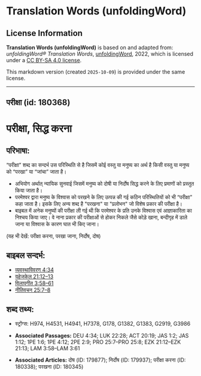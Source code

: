 # Translation Words (unfoldingWord)

## License Information

**Translation Words (unfoldingWord)** is based on and adapted from: _unfoldingWord® Translation Words_, [unfoldingWord](https://unfoldingword.org/utw), 2022, which is licensed under a [CC BY-SA 4.0 license](https://creativecommons.org/licenses/by-sa/4.0/legalcode.en).

This markdown version (created `2025-10-09`) is provided under the same license.



--------------------------------

## परीक्षा (id: 180368)

परीक्षा, सिद्ध करना
===================

परिभाषा:
--------

“परीक्षा” शब्द का सन्दर्भ उस परिस्थिति से है जिसमें कोई वस्तु या मनुष्य का अर्थ है किसी वस्तु या मनुष्य को “परखा” या “जांचा” जाता है।

* अभियोग अर्थात् न्यायिक सुनवाई जिसमें मनुष्य को दोषी या निर्दोष सिद्ध करने के लिए प्रमाणों को प्रस्तुत किया जाता है।
* परमेश्वर द्वारा मनुष्य के विश्वास को परखने के लिए उत्पन्न की गई कठिन परिस्थितियों को भी “परीक्षा” कहा जाता है। इसके लिए अन्य शब्द है "परखना" या "प्रलोभन" जो विशेष प्रकार की परीक्षा है।
* बाइबल में अनेक मनुष्यों की परीक्षा ली गई थी कि परमेश्वर के प्रति उनके विश्वास एवं आज्ञाकारिता का निश्चय किया जाए। वे नाना प्रकार की परीक्षाओं से होकर निकले जैसे कोड़े खाना, बन्दीगृह में डाले जाना या विश्वास के कारण घात भी किए जाना।

(यह भी देखें: परीक्षा करना, परखा जाना, निर्दोष, दोष)

बाइबल सन्दर्भ:
--------------

* [व्यवस्थाविवरण 4:34](https://ref.ly/Deut4:34)
* [यहेजकेल 21:12–13](https://ref.ly/Ezek21:12-Ezek21:13)
* [विलापगीत 3:58–61](https://ref.ly/Lam3:58-Lam3:61)
* [नीतिवचन 25:7–8](https://ref.ly/Prov25:7-Prov25:8)

शब्द तथ्य:
----------

* स्ट्रोंग्स: H974, H4531, H4941, H7378, G178, G1382, G1383, G2919, G3986

* **Associated Passages:** DEU 4:34; LUK 22:28; ACT 20:19; JAS 1:2; JAS 1:12; 1PE 1:6; 1PE 4:12; 2PE 2:9; PRO 25:7–PRO 25:8; EZK 21:12–EZK 21:13; LAM 3:58–LAM 3:61
* **Associated Articles:** दोष (ID: 179877); निर्दोष (ID: 179937); परीक्षा करना (ID: 180338); परखना (ID: 180345)

